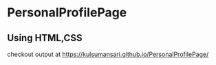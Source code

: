 # PersonalProfilePage
## Using HTML,CSS
 checkout output at https://kulsumansari.github.io/PersonalProfilePage/
